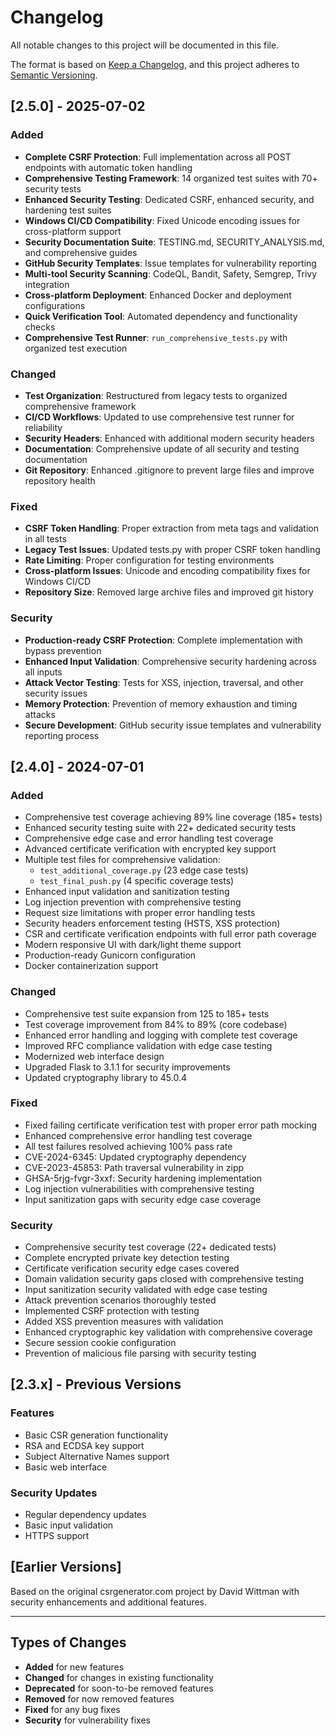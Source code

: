 # Changelog

All notable changes to this project will be documented in this file.

The format is based on [Keep a Changelog](https://keepachangelog.com/en/1.0.0/),
and this project adheres to [Semantic Versioning](https://semver.org/spec/v2.0.0.html).

## [2.5.0] - 2025-07-02

### Added
- **Complete CSRF Protection**: Full implementation across all POST endpoints with automatic token handling
- **Comprehensive Testing Framework**: 14 organized test suites with 70+ security tests
- **Enhanced Security Testing**: Dedicated CSRF, enhanced security, and hardening test suites
- **Windows CI/CD Compatibility**: Fixed Unicode encoding issues for cross-platform support
- **Security Documentation Suite**: TESTING.md, SECURITY_ANALYSIS.md, and comprehensive guides
- **GitHub Security Templates**: Issue templates for vulnerability reporting
- **Multi-tool Security Scanning**: CodeQL, Bandit, Safety, Semgrep, Trivy integration
- **Cross-platform Deployment**: Enhanced Docker and deployment configurations
- **Quick Verification Tool**: Automated dependency and functionality checks
- **Comprehensive Test Runner**: `run_comprehensive_tests.py` with organized test execution

### Changed
- **Test Organization**: Restructured from legacy tests to organized comprehensive framework
- **CI/CD Workflows**: Updated to use comprehensive test runner for reliability
- **Security Headers**: Enhanced with additional modern security headers
- **Documentation**: Comprehensive update of all security and testing documentation
- **Git Repository**: Enhanced .gitignore to prevent large files and improve repository health

### Fixed
- **CSRF Token Handling**: Proper extraction from meta tags and validation in all tests
- **Legacy Test Issues**: Updated tests.py with proper CSRF token handling
- **Rate Limiting**: Proper configuration for testing environments
- **Cross-platform Issues**: Unicode and encoding compatibility fixes for Windows CI/CD
- **Repository Size**: Removed large archive files and improved git history

### Security
- **Production-ready CSRF Protection**: Complete implementation with bypass prevention
- **Enhanced Input Validation**: Comprehensive security hardening across all inputs
- **Attack Vector Testing**: Tests for XSS, injection, traversal, and other security issues
- **Memory Protection**: Prevention of memory exhaustion and timing attacks
- **Secure Development**: GitHub security issue templates and vulnerability reporting process

## [2.4.0] - 2024-07-01

### Added
- Comprehensive test coverage achieving 89% line coverage (185+ tests)
- Enhanced security testing suite with 22+ dedicated security tests
- Comprehensive edge case and error handling test coverage
- Advanced certificate verification with encrypted key support
- Multiple test files for comprehensive validation:
  - `test_additional_coverage.py` (23 edge case tests)
  - `test_final_push.py` (4 specific coverage tests)
- Enhanced input validation and sanitization testing
- Log injection prevention with comprehensive testing
- Request size limitations with proper error handling tests
- Security headers enforcement testing (HSTS, XSS protection)
- CSR and certificate verification endpoints with full error path coverage
- Modern responsive UI with dark/light theme support
- Production-ready Gunicorn configuration
- Docker containerization support

### Changed
- Comprehensive test suite expansion from 125 to 185+ tests
- Test coverage improvement from 84% to 89% (core codebase)
- Enhanced error handling and logging with complete test coverage
- Improved RFC compliance validation with edge case testing
- Modernized web interface design
- Upgraded Flask to 3.1.1 for security improvements
- Updated cryptography library to 45.0.4

### Fixed
- Fixed failing certificate verification test with proper error path mocking
- Enhanced comprehensive error handling test coverage
- All test failures resolved achieving 100% pass rate
- CVE-2024-6345: Updated cryptography dependency
- CVE-2023-45853: Path traversal vulnerability in zipp
- GHSA-5rjg-fvgr-3xxf: Security hardening implementation
- Log injection vulnerabilities with comprehensive testing
- Input sanitization gaps with security edge case coverage

### Security
- Comprehensive security test coverage (22+ dedicated tests)
- Complete encrypted private key detection testing
- Certificate verification security edge cases covered
- Domain validation security gaps closed with comprehensive testing
- Input sanitization security validated with edge case testing
- Attack prevention scenarios thoroughly tested
- Implemented CSRF protection with testing
- Added XSS prevention measures with validation
- Enhanced cryptographic key validation with comprehensive coverage
- Secure session cookie configuration
- Prevention of malicious file parsing with security testing

## [2.3.x] - Previous Versions

### Features
- Basic CSR generation functionality
- RSA and ECDSA key support
- Subject Alternative Names support
- Basic web interface

### Security Updates
- Regular dependency updates
- Basic input validation
- HTTPS support

## [Earlier Versions]

Based on the original csrgenerator.com project by David Wittman with security enhancements and additional features.

---

## Types of Changes

- **Added** for new features
- **Changed** for changes in existing functionality
- **Deprecated** for soon-to-be removed features
- **Removed** for now removed features
- **Fixed** for any bug fixes
- **Security** for vulnerability fixes
